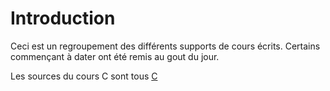 # Introduction
Ceci est un regroupement des différents supports de cours écrits. Certains commençant à dater ont été remis au gout du jour.

Les sources du cours C sont tous [C](docs/sources/C)
